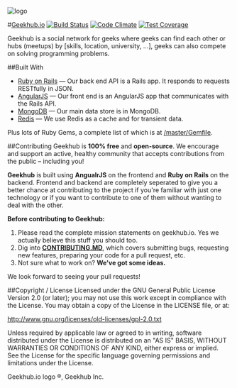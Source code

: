 ![logo](https://github.com/adham90/geekhub.io/blob/master/logo.jpg "geekhub.io")

<!-- ===Links=== -->
[Geekhub]: http://www.geekhub.io
[Ruby on Rails]: https://github.com/rails/rails
[AngularJS]: https://github.com/angular/angular.js
[MongoDB]: https://github.com/mongodb/mongo
[Redis]: https://github.com/antirez/redis
[/master/Gemfile]: https://github.com/adham90/geekhub.io/blob/master/backend%2FGemfile
[CONTRIBUTORS.md]: https://github.com/adham90/geekhub_io/blob/master/CONTRIBUTORS.md
[CONTRIBUTING.md]: https://github.com/adham90/geekhub.io/blob/master/CONTRIBUTING.md
<!-- =========== -->
#[Geekhub.io](http://www.geekhub.io) [![Build Status](https://travis-ci.org/adham90/geekhub_io.svg?branch=master)](https://travis-ci.org/adham90/geekhub_io) [![Code Climate](https://codeclimate.com/github/adham90/geekhub.io/badges/gpa.svg)](https://codeclimate.com/github/adham90/geekhub.io) [![Test Coverage](https://codeclimate.com/github/adham90/geekhub.io/badges/coverage.svg)](https://codeclimate.com/github/adham90/geekhub.io)

Geekhub is a social network for geeks where geeks can find each other or hubs (meetups) by [skills, location, university, ...], geeks can also compete on solving programming problems.


##Built With

* [Ruby on Rails] — Our back end API is a Rails app. It responds to requests RESTfully in JSON.
* [AngularJS] — Our front end is an AngularJS app that communicates with the Rails API.
* [MongoDB] — Our main data store is in MongoDB.
* [Redis] — We use Redis as a cache and for transient data.

Plus lots of Ruby Gems, a complete list of which is at [/master/Gemfile].


##Contributing
Geekhub is **100% free** and **open-source**. We encourage and support an active, healthy community that accepts contributions from the public – including you!

**Geekhub** is built using **AngualrJS** on the frontend and **Ruby on Rails** on the backend. Frontend and backend are completely seperated to give you a better chance at contributing to the project if you're familiar with just one technology or if you want to contribute to one of them without wanting to deal with the other.

**Before contributing to Geekhub:**

1. Please read the complete mission statements on geekhub.io. Yes we actually believe this stuff you should too.
2. Dig into **[CONTRIBUTING.MD]**, which covers submitting bugs, requesting new features, preparing your code for a pull request, etc.
3. Not sure what to work on? **We've got some ideas.**

We look forward to seeing your pull requests!


##Copyright / License
Licensed under the GNU General Public License Version 2.0 (or later); you may not use this work except in compliance with the License. You may obtain a copy of the License in the LICENSE file, or at:

http://www.gnu.org/licenses/old-licenses/gpl-2.0.txt

Unless required by applicable law or agreed to in writing, software distributed under the License is distributed on an "AS IS" BASIS, WITHOUT WARRANTIES OR CONDITIONS OF ANY KIND, either express or implied. See the License for the specific language governing permissions and limitations under the License.

Geekhub.io logo ®, Geekhub Inc.
